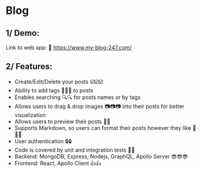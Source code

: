 # Blog

## 1/ Demo:
Link to web app: :link: https://www.my-blog-247.com/

## 2/ Features:
- Create/Edit/Delete your posts :ballot_box_with_check::ballot_box_with_check::ballot_box_with_check:
- Ability to add tags :bookmark::bookmark::bookmark: to posts
- Enables searching :mag::mag: for posts names or by tags
- Allows users to drag & drop images :camera::camera::camera: into their posts for better visualization
- Allows users to preview their posts :eyes::eyes:
- Supports Markdown, so users can format their posts however they like :notebook_with_decorative_cover::notebook_with_decorative_cover::notebook_with_decorative_cover:
- User authentication :lock::lock:
- Code is covered by unit and integration tests :100::100:
- Backend: MongoDB, Express, Nodejs, GraphQL, Apollo Server :sunglasses::sunglasses::sunglasses:
- Frontend: React, Apollo Client :+1::+1:
